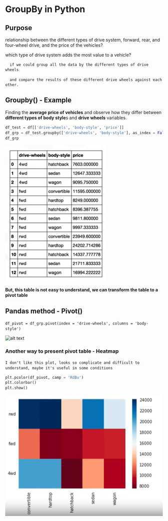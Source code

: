 # GroupBy in Python

## Purpose

relationship between the different types of drive system, forward, rear, and four-wheel drive, and the price of the vehicles?

which type of drive system adds the most value to a vehicle?

      if we could group all the data by the different types of drive wheels 

      and compare the results of these different drive wheels against each other.
      
## Groupby() - Example

Finding the **average price of vehicles** and observe how they differ between **different types of body style**s and **drive wheels** variables.

```python
df_test = df[['drive-wheels', 'body-style', 'price']]
df_grp = df_test.groupby(['drive-wheels', 'body-style'], as_index = False).mean()
df_grp
```

![alt text](https://github.com/xzyang123/Data-Analysis-with-Python/blob/master/week3/images/groupby.png?raw=true)

**But, this table is not easy to understand, we can transform the table to a pivot table**

## Pandas method - Pivot()

```df_pivot = df_grp.pivot(index = 'drive-wheels', columns = 'body-style')```

![alt text](https://github.com/xzyang123/Data-Analysis-with-Python/blob/master/week3/images/pivot.png?raw=true)

### Another way to present pivot table - Heatmap ###

` I don't like this plot, looks so complicate and difficult to understand, maybe it's useful in some conditions `

```python
plt.pcolor(df_pivot, camp = 'RdBu')
plt.colorbar()
plt.show()
```

![alt text](https://github.com/xzyang123/Data-Analysis-with-Python/blob/master/week3/images/heatmap.png?raw=true)




